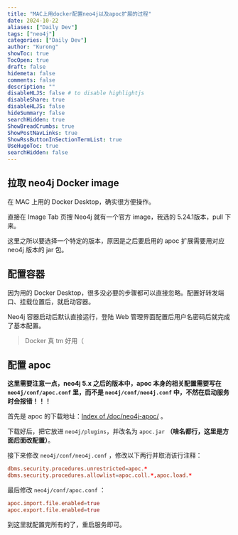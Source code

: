 ```yaml
---
title: "MAC上用docker配置neo4j以及apoc扩展的过程"
date: 2024-10-22
aliases: ["Daily Dev"]
tags: ["neo4j"]
categories: ["Daily Dev"]
author: "Kurong"
showToc: true
TocOpen: true
draft: false
hidemeta: false
comments: false
description: ""
disableHLJS: false # to disable highlightjs
disableShare: true
disableHLJS: false
hideSummary: false
searchHidden: true
ShowBreadCrumbs: true
ShowPostNavLinks: true
ShowRssButtonInSectionTermList: true
UseHugoToc: true
searchHidden: false
---
```


## 拉取 neo4j Docker image

在 MAC 上用的 Docker Desktop，确实很方便操作。

直接在 Image Tab 页搜 Neo4j 就有一个官方 image，我选的 5.24.1版本，pull 下来。

这里之所以要选择一个特定的版本，原因是之后要启用的 apoc 扩展需要用对应 neo4j 版本的 jar 包。



## 配置容器

因为用的 Docker Desktop，很多没必要的步骤都可以直接忽略。配置好转发端口、挂载位置后，就启动容器。

Neo4j 容器启动后默认直接运行，登陆 Web 管理界面配置后用户名密码后就完成了基本配置。

> Docker 真 tm 好用（



## 配置 apoc

**这里需要注意一点，neo4j 5.x 之后的版本中，apoc 本身的相关配置需要写在 `neo4j/conf/apoc.conf` 里，而不是 `neo4j/conf/neo4j.conf` 中，不然在启动服务时会报错！！！**

首先是 apoc 的下载地址：[Index of /doc/neo4j-apoc/](http://doc.we-yun.com:1008/doc/neo4j-apoc/) 。

下载好后，把它放进 `neo4j/plugins`，并改名为 `apoc.jar` **（啥名都行，这里是方面后面改配置）**。

接下来修改 `neo4j/conf/neo4j.conf` ，修改以下两行并取消该行注释：

````conf
dbms.security.procedures.unrestricted=apoc.*
dbms.security.procedures.allowlist=apoc.coll.*,apoc.load.*
````

最后修改 `neo4j/conf/apoc.conf` ：

```conf
apoc.import.file.enabled=true
apoc.export.file.enabled=true
```

到这里就配置完所有的了，重启服务即可。

